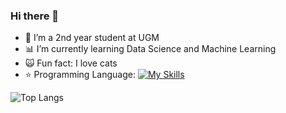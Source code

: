### Hi there 👋

- 🔭 I’m a 2nd year student at UGM
- 📊 I’m currently learning Data Science and Machine Learning
- 🙀 Fun fact: I love cats 
- ⭐️ Programming Language: [![My Skills](https://skillicons.dev/icons?i=py,js,cpp,pytorch,docker)](https://skillicons.dev)

![Top Langs](https://github-readme-stats.vercel.app/api/top-langs/?username=anuraghazra&layout=compact)

<!--
**dzakyjl/dzakyjl** is a ✨ _special_ ✨ repository because its `README.md` (this file) appears on your GitHub profile.

Here are some ideas to get you started:

- 🔭 I’m currently working on ...
- 🌱 I’m currently learning ...
- 👯 I’m looking to collaborate on ...
- 🤔 I’m looking for help with ...
- 💬 Ask me about ...
- 📫 How to reach me: ...
- 😄 Pronouns: ...
- ⚡ Fun fact: ...
-->
